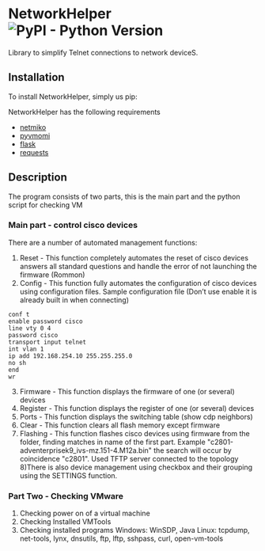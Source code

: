NetworkHelper ![PyPI - Python Version](https://img.shields.io/pypi/pyversions/netmiko.svg)
=======

Library to simplify Telnet connections to network deviceS.

## Installation

To install NetworkHelper, simply us pip:

NetworkHelper has the following requirements
- [netmiko](https://github.com/ktbyers/netmiko)
- [pyvmomi](https://github.com/vmware/pyvmomi)
- [flask](https://github.com/pallets/flask)
- [requests](https://github.com/psf/requests)

## Description

The program consists of two parts, this is the main part and the python script for checking VM

### Main part - control cisco devices
There are a number of automated management functions:
1) Reset - This function completely automates the reset of cisco devices answers all standard questions and handle the error of not launching the firmware (Rommon)
2) Config - This function fully automates the configuration of cisco devices using configuration files.
Sample configuration file (Don’t use enable it is already built in when connecting)
```
conf t
enable password cisco
line vty 0 4
password cisco
transport input telnet
int vlan 1
ip add 192.168.254.10 255.255.255.0
no sh
end
wr
```
3) Firmware - This function displays the firmware of one (or several) devices
4) Register - This function displays the register of one (or several) devices
5) Ports - This function displays the switching table (show cdp neighbors)
6) Clear - This function clears all flash memory except firmware
7) Flashing - This function flashes cisco devices using firmware from the folder, finding matches in name of the first part. Example "c2801-adventerprisek9_ivs-mz.151-4.M12a.bin" the search will occur by coincidence "c2801". Used TFTP server connected to the topology
8)There is also device management using checkbox and their grouping using the SETTINGS function.

### Part Two - Checking VMware
1) Checking power on of a virtual machine
2) Checking Installed VMTools
3) Checking installed programs
Windows: WinSDP, Java
Linux: tcpdump, net-tools, lynx, dnsutils, ftp, lftp, sshpass, curl, open-vm-tools
